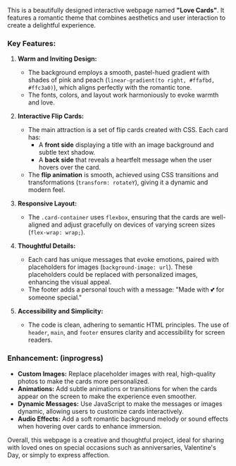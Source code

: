 This is a beautifully designed interactive webpage named **"Love Cards"**. It features a romantic theme that combines aesthetics and user interaction to create a delightful experience.

### Key Features:
1. **Warm and Inviting Design:**
   - The background employs a smooth, pastel-hued gradient with shades of pink and peach (`linear-gradient(to right, #ffafbd, #ffc3a0)`), which aligns perfectly with the romantic tone.
   - The fonts, colors, and layout work harmoniously to evoke warmth and love.

2. **Interactive Flip Cards:**
   - The main attraction is a set of flip cards created with CSS. Each card has:
     - A **front side** displaying a title with an image background and subtle text shadow.
     - A **back side** that reveals a heartfelt message when the user hovers over the card.
   - The **flip animation** is smooth, achieved using CSS transitions and transformations (`transform: rotateY`), giving it a dynamic and modern feel.

3. **Responsive Layout:**
   - The `.card-container` uses `flexbox`, ensuring that the cards are well-aligned and adjust gracefully on devices of varying screen sizes (`flex-wrap: wrap;`).

4. **Thoughtful Details:**
   - Each card has unique messages that evoke emotions, paired with placeholders for images (`background-image: url`). These placeholders could be replaced with personalized images, enhancing the visual appeal.
   - The footer adds a personal touch with a message: "Made with 💕 for someone special."

5. **Accessibility and Simplicity:**
   - The code is clean, adhering to semantic HTML principles. The use of `header`, `main`, and `footer` ensures clarity and accessibility for screen readers.

### Enhancement: (inprogress)
- **Custom Images:** Replace placeholder images with real, high-quality photos to make the cards more personalized.
- **Animations:** Add subtle animations or transitions for when the cards appear on the screen to make the experience even smoother.
- **Dynamic Messages:** Use JavaScript to make the messages or images dynamic, allowing users to customize cards interactively.
- **Audio Effects:** Add a soft romantic background melody or sound effects when hovering over cards to enhance immersion.

Overall, this webpage is a creative and thoughtful project, ideal for sharing with loved ones on special occasions such as anniversaries, Valentine's Day, or simply to express affection.
